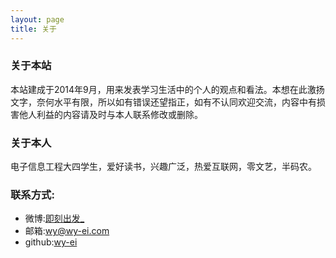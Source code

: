 ```yaml
---
layout: page
title: 关于
---
```


### 关于本站

本站建成于2014年9月，用来发表学习生活中的个人的观点和看法。本想在此激扬文字，奈何水平有限，所以如有错误还望指正，如有不认同欢迎交流，内容中有损害他人利益的内容请及时与本人联系修改或删除。

### 关于本人

电子信息工程大四学生，爱好读书，兴趣广泛，热爱互联网，零文艺，半码农。

### 联系方式:

+ 微博:[即刻出发_](http://weibo.com/wangyu1993it)
+ 邮箱:wy@wy-ei.com
+ github:[wy-ei](https://github.com/wy-ei)

